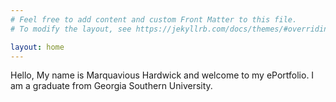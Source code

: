 ```yaml
---
# Feel free to add content and custom Front Matter to this file.
# To modify the layout, see https://jekyllrb.com/docs/themes/#overriding-theme-defaults

layout: home
---
```

Hello, My name is Marquavious Hardwick and welcome to my ePortfolio. 
I am a graduate from Georgia Southern University.

